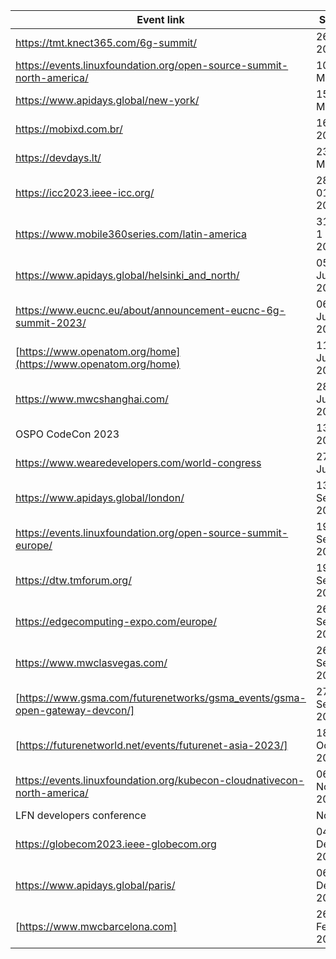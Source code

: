 | Event link | Schedule | Location | Participant(s) |
| -----------| -----------| -----------| -----------|
| https://tmt.knect365.com/6g-summit/| 26 April 2023 | Berlin | TEF |
| https://events.linuxfoundation.org/open-source-summit-north-america/ | 10.-12. May 2023 | Vancouver||
| https://www.apidays.global/new-york/ | 15.-16. May 2023 | New York | Verizon |
| https://mobixd.com.br/| 16 May 2023 | Sao Paulo | GSMA |
| https://devdays.lt/ |23.-24. May 2023 | Vilnius | DT|
| https://icc2023.ieee-icc.org/  | 28. May – 01. June 2023 | Rome  | DT, TEF |
| https://www.mobile360series.com/latin-america | 31 May - 1 June 2023 | Mexico City | GSMA |
| https://www.apidays.global/helsinki_and_north/  | 05.-06. June 2023 | Helsinki | DT |
| https://www.eucnc.eu/about/announcement-eucnc-6g-summit-2023/  | 06.-09. June 2023 | Gothenburg |TEF|
| [https://www.openatom.org/home](https://www.openatom.org/home) | 11 - 13 June 2023 | Beijing| Huawei |
| https://www.mwcshanghai.com/ | 28 - 30 June 2023 | Shanghai| GSMA |
| OSPO CodeCon 2023 | 13 July 2023 | virtually | Infosys |
| https://www.wearedevelopers.com/world-congress  | 27.-28. July 2023 | Berlin | DT, GSMA |
| https://www.apidays.global/london/  | 13.-14. September 2023 | London | DT, Vodafone |
| https://events.linuxfoundation.org/open-source-summit-europe/  | 19.-21. September 2023 | Bilbao | DT |
| https://dtw.tmforum.org/  | 19.-21. September 2023 | Copenhagen | DT |
| https://edgecomputing-expo.com/europe/ | 26.-27. September 2023 | Amsterdam | DT |
| https://www.mwclasvegas.com/ | 26 - 28 September 2023 | Las Vegas | GSMA |
| [https://www.gsma.com/futurenetworks/gsma_events/gsma-open-gateway-devcon/] | 27 September 2023 | Las Vegas | GSMA |
| [https://futurenetworld.net/events/futurenet-asia-2023/] | 18-19 October 2023 | Singapore | GSMA |
| https://events.linuxfoundation.org/kubecon-cloudnativecon-north-america/  | 06.-09. November 2023 | Chicago ||
| LFN developers conference | November | Budapest ||
| https://globecom2023.ieee-globecom.org | 04.-08. December 2023 | Kuala Lumpur | TEF |
| https://www.apidays.global/paris/ | 06.-08. December 2023 | Paris | DT |
| [https://www.mwcbarcelona.com] | 26.-29. February 2024 | Barcelona | GSMA |
